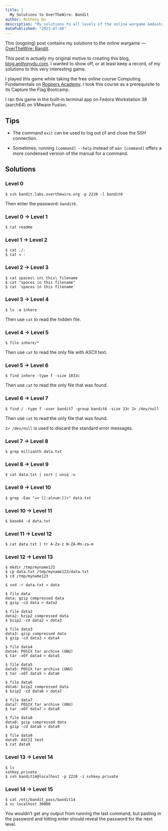 ```yaml
---
title: |
  My Solutions to OverTheWire: Bandit
author: Anthony Du
description: "My solutions to all levels of the online wargame &mdash; OverTheWire: Bandit."
datePublished: "2023-07-08"
---
```


This (ongoing) post contains my solutions to the online wargame &mdash; [OverTheWire: Bandit](https://overthewire.org/wargames/bandit/).

This post is actually my original motive to creating this blog, [blog.anthonydu.com](https://blog.anthonydu.com). I wanted to show off, or at least keep a record, of my solutions to this very interesting game.

I played this game while taking the free online course Computing Fundamentals on [Roppers Academy](https://www.roppers.org). I took this course as a prerequisite to its Capture the Flag Bootcamp.

I ran this game in the built-in terminal app on Fedora Workstation 38 (aarch64) on VMware Fusion.

## Tips

- The command `exit` can be used to log out of and close the SSH connection.

- Sometimes, running `[command] --help` instead of `man [command]` offers a more condensed version of the manual for a command.

## Solutions

### Level 0

```shell
$ ssh bandit.labs.overthewire.org -p 2220 -l bandit0
```

Then enter the password: `bandit0`.

### Level 0 &rarr; Level 1

```shell
$ cat readme
```

### Level 1 &rarr; Level 2

```shell
$ cat ./-
$ cat < -
```

### Level 2 &rarr; Level 3

```shell
$ cat spaces\ in\ this\ filename
$ cat "spaces in this filename"
$ cat 'spaces in this filename'
```

### Level 3 &rarr; Level 4

```shell
$ ls -a inhere
```

Then use `cat` to read the hidden file.

### Level 4 &rarr; Level 5

```shell
$ file inhere/*
```

Then use `cat` to read the only file with ASCII text.

### Level 5 &rarr; Level 6

```shell
$ find inhere -type f -size 1033c
```

Then use `cat` to read the only file that was found.

### Level 6 &rarr; Level 7

```shell
$ find / -type f -user bandit7 -group bandit6 -size 33c 2> /dev/null
```

Then use `cat` to read the only file that was found.

`2> /dev/null` is used to discard the standard error messages.

### Level 7 &rarr; Level 8

```shell
$ grep millionth data.txt
```

### Level 8 &rarr; Level 9

```shell
$ cat data.txt | sort | uniq -u
```

### Level 9 &rarr; Level 10

```shell
$ grep -Eao "=+ [[:alnum:]]+" data.txt
```

### Level 10 &rarr; Level 11

```shell
$ base64 -d data.txt
```

### Level 11 &rarr; Level 12

```shell
$ cat data.txt | tr A-Za-z N-ZA-Mn-za-m
```

### Level 12 &rarr; Level 13

```shell
$ mkdir /tmp/myname123
$ cp data.txt /tmp/myname123/data.txt
$ cd /tmp/myname123

$ xxd -r data.txt > data

$ file data
data: gzip compressed data
$ gzip -cd data > data2

$ file data2
data2: bzip2 compressed data
$ bzip2 -cd data2 > data3

$ file data3
data3: gzip compressed data
$ gzip -cd data3 > data4

$ file data4
data4: POSIX tar archive (GNU)
$ tar -xOf data4 > data5

$ file data5
data5: POSIX tar archive (GNU)
$ tar -xOf data5 > data6

$ file data6
data6: bzip2 compressed data
$ bzip2 -cd data6 > data7

$ file data7
data7: POSIX tar archive (GNU)
$ tar -xOf data7 > data8

$ file data8
data8: gzip compressed data
$ gzip -cd data8 > data9

$ file data9
data9: ASCII text
$ cat data9
```

### Level 13 &rarr; Level 14

```shell
$ ls
sshkey.private
$ ssh bandit14@localhost -p 2220 -i sshkey.private
```

### Level 14 &rarr; Level 15

```shell
$ cat /etc/bandit_pass/bandit14
$ nc localhost 30000
```

You wouldn't get any output from running the last command, but pasting in the password and hitting enter should reveal the password for the next level.
